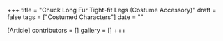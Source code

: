 +++
title = "Chuck Long Fur Tight-fit Legs (Costume Accessory)"
draft = false
tags = ["Costumed Characters"]
date = ""

[Article]
contributors = []
gallery = []
+++